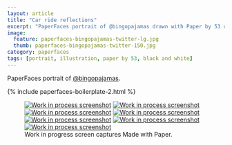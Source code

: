 ```yaml
---
layout: article
title: "Car ride reflections"
excerpt: "PaperFaces portrait of @bingopajamas drawn with Paper by 53 on an iPad."
image: 
  feature: paperfaces-bingopajamas-twitter-lg.jpg
  thumb: paperfaces-bingopajamas-twitter-150.jpg
category: paperfaces
tags: [portrait, illustration, paper by 53, black and white]
---
```


PaperFaces portrait of [@bingopajamas](http://twitter.com/bingopajamas).

{% include paperfaces-boilerplate-2.html %}

<figure class="third">
  <a href="{{ site.url }}/images/paperfaces-bingopajamas-process-1-lg.jpg"><img src="{{ site.url }}/images/paperfaces-bingopajamas-process-1-600.jpg" alt="Work in process screenshot"></a>
  <a href="{{ site.url }}/images/paperfaces-bingopajamas-process-2-lg.jpg"><img src="{{ site.url }}/images/paperfaces-bingopajamas-process-2-600.jpg" alt="Work in process screenshot"></a>
  <a href="{{ site.url }}/images/paperfaces-bingopajamas-process-3-lg.jpg"><img src="{{ site.url }}/images/paperfaces-bingopajamas-process-3-600.jpg" alt="Work in process screenshot"></a>
  <a href="{{ site.url }}/images/paperfaces-bingopajamas-process-4-lg.jpg"><img src="{{ site.url }}/images/paperfaces-bingopajamas-process-4-600.jpg" alt="Work in process screenshot"></a>
  <a href="{{ site.url }}/images/paperfaces-bingopajamas-process-5-lg.jpg"><img src="{{ site.url }}/images/paperfaces-bingopajamas-process-5-600.jpg" alt="Work in process screenshot"></a>
  <a href="{{ site.url }}/images/paperfaces-bingopajamas-process-6-lg.jpg"><img src="{{ site.url }}/images/paperfaces-bingopajamas-process-6-600.jpg" alt="Work in process screenshot"></a>
  <a href="{{ site.url }}/images/paperfaces-bingopajamas-process-7-lg.jpg"><img src="{{ site.url }}/images/paperfaces-bingopajamas-process-7-600.jpg" alt="Work in process screenshot"></a>
  <figcaption>Work in progress screen captures Made with Paper.</figcaption>
</figure>